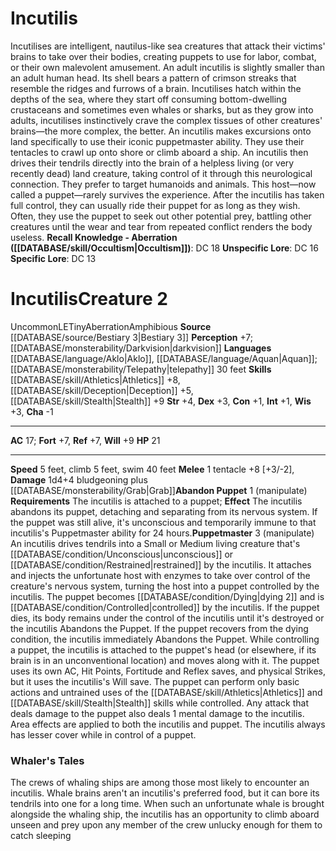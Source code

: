 ﻿---
ac: '17'
alignment: LE
charisma: '-1'
climb_speed: '5'
constitution: '+1'
creature_ability:
- Abandon Puppet
- Puppetmaster
dexterity: '+3'
fortitude: '+7'
hp: '21'
id: '1199'
intelligence: '+1'
land_speed: '5'
language:
- '[[DATABASE/language/Aklo|Aklo]]'
- '[[DATABASE/language/Aquan|Aquan]] ; [[DATABASE/monsterability/Telepathy|telepathy]]
  30 feet'
level: '2'
max_speed: '40'
name: Incutilis
perception: '+7'
rarity: Uncommon
reflex: '+7'
sense:
- '[[DATABASE/monsterability/Darkvision|darkvision]]'
size: Tiny
skill:
- '[[DATABASE/skill/Athletics|Athletics]] +8'
- '[[DATABASE/skill/Deception|Deception]] +5'
- '[[DATABASE/skill/Stealth|Stealth]] +9'
source: '[[DATABASE/source/Bestiary 3|Bestiary 3]]'
speed:
- 5 feet
- climb 5 feet
- swim 40 feet
strength: '+4'
strength_req: '4'
strongest_save:
- Will
swim_speed: '40'
trait:
- '[[DATABASE/trait/Aberration|Aberration]]'
- '[[DATABASE/trait/Amphibious|Amphibious]]'
- '[[DATABASE/trait/Uncommon|Uncommon]]'
type: Creature
vision: Darkvision
weakest_save:
- Fortitude
- Reflex
will: '+9'
wisdom: '+3'

---
# Incutilis

Incutilises are intelligent, nautilus-like sea creatures that attack their victims' brains to take over their bodies, creating puppets to use for labor, combat, or their own malevolent amusement.
 An adult incutilis is slightly smaller than an adult human head. Its shell bears a pattern of crimson streaks that resemble the ridges and furrows of a brain. Incutilises hatch within the depths of the sea, where they start off consuming bottom-dwelling crustaceans and sometimes even whales or sharks, but as they grow into adults, incutilises instinctively crave the complex tissues of other creatures' brains—the more complex, the better.
 An incutilis makes excursions onto land specifically to use their iconic puppetmaster ability. They use their tentacles to crawl up onto shore or climb aboard a ship. An incutilis then drives their tendrils directly into the brain of a helpless living (or very recently dead) land creature, taking control of it through this neurological connection. They prefer to target humanoids and animals. This host—now called a puppet—rarely survives the experience.
 After the incutilis has taken full control, they can usually ride their puppet for as long as they wish. Often, they use the puppet to seek out other potential prey, battling other creatures until the wear and tear from repeated conflict renders the body useless.
**Recall Knowledge - Aberration ([[DATABASE/skill/Occultism|Occultism]])**: DC 18
**Unspecific Lore**: DC 16
**Specific Lore**: DC 13

# Incutilis<span class="item-type">Creature 2</span>

<span class="trait-uncommon item-trait">Uncommon</span><span class="trait-alignment item-trait">LE</span><span class="trait-size item-trait">Tiny</span><span class="item-trait">Aberration</span><span class="item-trait">Amphibious</span>
**Source** [[DATABASE/source/Bestiary 3|Bestiary 3]]
**Perception** +7; [[DATABASE/monsterability/Darkvision|darkvision]]
**Languages** [[DATABASE/language/Aklo|Aklo]], [[DATABASE/language/Aquan|Aquan]]; [[DATABASE/monsterability/Telepathy|telepathy]] 30 feet
**Skills** [[DATABASE/skill/Athletics|Athletics]] +8, [[DATABASE/skill/Deception|Deception]] +5, [[DATABASE/skill/Stealth|Stealth]] +9
**Str** +4, **Dex** +3, **Con** +1, **Int** +1, **Wis** +3, **Cha** -1

---
**AC** 17; **Fort** +7, **Ref** +7, **Will** +9
**HP** 21

---
**Speed** 5 feet, climb 5 feet, swim 40 feet
<span class="in-box-ability">**Melee** <span class="action-icon">1</span> tentacle +8 [+3/-2], **Damage** 1d4+4 bludgeoning plus [[DATABASE/monsterability/Grab|Grab]]</span><span class="in-box-ability">**Abandon Puppet** <span class="action-icon">1</span> (manipulate) **Requirements** The incutilis is attached to a puppet; **Effect** The incutilis abandons its puppet, detaching and separating from its nervous system. If the puppet was still alive, it's unconscious and temporarily immune to that incutilis's Puppetmaster ability for 24 hours.</span><span class="in-box-ability">**Puppetmaster** <span class="action-icon">3</span> (manipulate) An incutilis drives tendrils into a Small or Medium living creature that's [[DATABASE/condition/Unconscious|unconscious]] or [[DATABASE/condition/Restrained|restrained]] by the incutilis. It attaches and injects the unfortunate host with enzymes to take over control of the creature's nervous system, turning the host into a puppet controlled by the incutilis.
 The puppet becomes [[DATABASE/condition/Dying|dying 2]] and is [[DATABASE/condition/Controlled|controlled]] by the incutilis. If the puppet dies, its body remains under the control of the incutilis until it's destroyed or the incutilis Abandons the Puppet. If the puppet recovers from the dying condition, the incutilis immediately Abandons the Puppet.
 While controlling a puppet, the incutilis is attached to the puppet's head (or elsewhere, if its brain is in an unconventional location) and moves along with it. The puppet uses its own AC, Hit Points, Fortitude and Reflex saves, and physical Strikes, but it uses the incutilis's Will save. The puppet can perform only basic actions and untrained uses of the [[DATABASE/skill/Athletics|Athletics]] and [[DATABASE/skill/Stealth|Stealth]] skills while controlled.
 Any attack that deals damage to the puppet also deals 1 mental damage to the incutilis. Area effects are applied to both the incutilis and puppet. The incutilis always has lesser cover while in control of a puppet.</span>

###  Whaler's Tales

The crews of whaling ships are among those most likely to encounter an incutilis. Whale brains aren't an incutilis's preferred food, but it can bore its tendrils into one for a long time. When such an unfortunate whale is brought alongside the whaling ship, the incutilis has an opportunity to climb aboard unseen and prey upon any member of the crew unlucky enough for them to catch sleeping